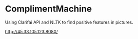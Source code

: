 # ComplimentMachine
Using Clarifai API and NLTK to find positive features in pictures.

http://45.33.105.123:8080/
